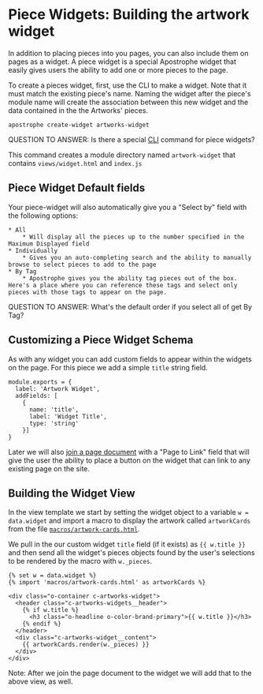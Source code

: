 # Piece Widgets: Building the artwork widget

In addition to placing pieces into you pages, you can also include them on pages as a widget. A piece widget is a special Apostrophe widget that easily gives users the ability to add one or more pieces to the page.

To create a pieces widget, first, use the CLI to make a widget. Note that it must match the existing piece's name. Naming the widget after the piece's module name will create the association between this new widget and the data contained in the the Artworks' pieces.

`apostrophe create-widget artworks-widget`

QUESTION TO ANSWER: Is there a special [CLI](#link-to-cli?) command for piece widgets?

This command creates a module directory named `artwork-widget` that contains `views/widget.html` and `index.js`

## Piece Widget Default fields

Your piece-widget will also automatically give you a "Select by" field with the following options:

    * All
        * Will display all the pieces up to the number specified in the Maximum Displayed field
    * Individually
        * Gives you an auto-completing search and the ability to manually browse to select pieces to add to the page
    * By Tag
        * Apostrophe gives you the ability tag pieces out of the box. Here's a place where you can reference these tags and select only pieces with those tags to appear on the page.

QUESTION TO ANSWER: What's the default order if you select all of get By Tag?

## Customizing a Piece Widget Schema

As with any widget you can add custom fields to appear within the widgets on the page. For this piece we add a simple `title` string field.

```
module.exports = {
  label: 'Artwork Widget',
  addFields: [
    {
      name: 'title',
      label: 'Widget Title',
      type: 'string'
    }]
}
```

Later we will also [join a page document](#link-to-tutorial-12) with a "Page to Link" field that will give the user the ability to place a button on the widget that can link to any existing page on the site.


## Building the Widget View

In the view template we start by setting the widget object to a variable `w = data.widget` and import a macro to display the artwork called `artworkCards` from the file [`macros/artwork-cards.html`](#link-to-macros-file).

We pull in the our custom widget `title` field (if it exists) as `{{ w.title }}` and then send all the widget's pieces objects found by the user's selections to be rendered by the macro with `w._pieces`.

```
{% set w = data.widget %}
{% import 'macros/artwork-cards.html' as artworkCards %}

<div class="o-container c-artworks-widget">
  <header class="c-artworks-widgets__header">
    {% if w.title %}
      <h3 class="o-headline o-color-brand-primary">{{ w.title }}</h3>
    {% endif %}
  </header>
  <div class="c-artworks-widget__content">
    {{ artworkCards.render(w._pieces) }}
  </div>
</div>
```

Note: After we join the page document to the widget we will add that to the above view, as well.
